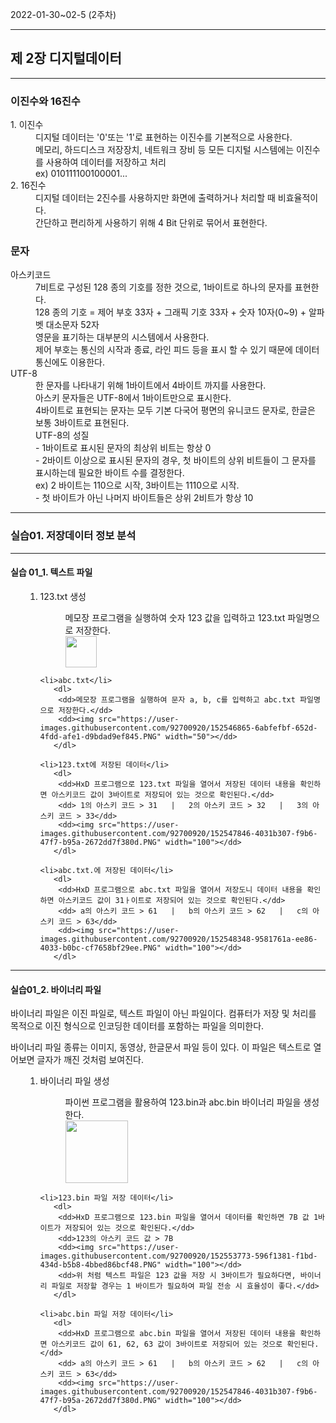 2022-01-30~02-5 (2주차)
<hr />
<h2>제 2장 디지털데이터</h2>
<hr />

<h3>이진수와 16진수</h3>
<dl>
   <dt>1. 이진수</dt>
	<dd>디지털 데이터는 '0'또는 '1'로 표현하는 이진수를 기본적으로 사용한다.</dd>
	<dd>메모리, 하드디스크 저장장치, 네트워크 장비 등 모든 디지털 시스템에는 이진수를 사용하여 데이터를 저장하고 처리</dd>
             <dd>ex) 010111100100001...</dd>

   <dt>2. 16진수</dt>
	<dd>디지털 데이터는 2진수를 사용하지만 화면에 출력하거나 처리할 때 비효율적이다.</dd>
	<dd>간단하고 편리하게 사용하기 위해 4 Bit 단위로 묶어서 표현한다. </dd>
</dl>

<h3>문자</h3>
<dl>
   <dt>아스키코드</dt>
	<dd>7비트로 구성된 128 종의 기호를 정한 것으로, 1바이트로 하나의 문자를 표현한다.</dd>
	<dd>128 종의 기호 = 제어 부호 33자 + 그래픽 기호 33자 + 숫자 10자(0~9) + 알파벳 대소문자 52자</dd>
	<dd>영문을 표기하는 대부분의 시스템에서 사용한다.</dd>
	<dd>제어 부호는 통신의 시작과 종료, 라인 피드 등을 표시 할 수 있기 때문에 데이터 통신에도 이용한다.</dd>

   <dt>UTF-8</dt>
	<dd>한 문자를 나타내기 위해 1바이트에서 4바이트 까지를 사용한다.</dd>
	<dd>아스키 문자들은 UTF-8에서 1바이트만으로 표시한다.</dd>
	<dd>4바이트로 표현되는 문자는 모두 기본 다국어 평면의 유니코드 문자로, 한글은 보통 3바이트로 표현된다.</dd>
	<dd>UTF-8의 성질</dd>
	<dd>  - 1바이트로 표시된 문자의 최상위 비트는 항상 0</dd>
	<dd>  - 2바이트 이상으로 표시된 문자의 경우, 첫 바이트의 상위 비트들이 그 문자를 표시하는데 필요한 바이트 수를 결정한다.</dd>
	<dd>    ex) 2 바이트는 110으로 시작, 3바이트는 1110으로 시작.</dd>
	<dd>  - 첫 바이트가 아닌 나머지 바이트들은 상위 2비트가 항상 10</dd>
</dl>

<hr />
<h3>실습01. 저장데이터 정보 분석</h3>
<hr />

<h4>실습 01_1. 텍스트 파일</h4>
<ul>
   <ol start="1">
	<li>123.txt 생성</li>
	   <dl>
		<dd>메모장 프로그램을 실행하여 숫자 123 값을 입력하고 123.txt 파일명으로 저장한다.</dd>
		<dd><img src="https://user-images.githubusercontent.com/92700920/152545873-4aef058c-0efa-4d81-9e10-1465e8958a44.PNG" width="50"></dd>
	   </dl>
		
	<li>abc.txt</li>
	   <dl>
		<dd>메모장 프로그램을 실행하여 문자 a, b, c를 입력하고 abc.txt 파일명으로 저장한다.</dd>
		<dd><img src="https://user-images.githubusercontent.com/92700920/152546865-6abfefbf-652d-4fdd-afe1-d9bdad9ef845.PNG" width="50"></dd>
	   </dl>

	<li>123.txt에 저장된 데이터</li>
	   <dl>
		<dd>HxD 프로그램으로 123.txt 파일을 열어서 저장된 데이터 내용을 확인하면 아스키코드 값이 3바이트로 저장되어 있는 것으로 확인된다.</dd>
		<dd> 1의 아스키 코드 > 31   |   2의 아스키 코드 > 32   |   3의 아스키 코드 > 33</dd>
		<dd><img src="https://user-images.githubusercontent.com/92700920/152547846-4031b307-f9b6-47f7-b95a-2672dd7f380d.PNG" width="100"></dd>
	   </dl>

	<li>abc.txt.에 저장된 데이터</li>
	   <dl>	
		<dd>HxD 프로그램으로 abc.txt 파일을 열어서 저장도니 데이터 내용을 확인하면 아스키코드 값이 31ㅏ이트로 저장되어 있는 것으로 확인된다.</dd>
		<dd> a의 아스키 코드 > 61   |   b의 아스키 코드 > 62   |   c의 아스키 코드 > 63</dd>
		<dd><img src="https://user-images.githubusercontent.com/92700920/152548348-9581761a-ee86-4033-b0bc-cf7658bf29ee.PNG" width="100"></dd>
	   </dl>
   </ol>
</ul>

<hr>

<h4>실습01_2. 바이너리 파일</h4>

바이너리 파일은 이진 파일로, 텍스트 파일이 아닌 파일이다.
컴퓨터가 저장 및 처리를 목적으로 이진 형식으로 인코딩한 데이터를 포함하는 파일을 의미한다.

바이너리 파일 종류는 이미지, 동영상, 한글문서 파일 등이 있다.
이 파일은 텍스트로 열어보면 글자가 깨진 것처럼 보여진다.
<ul>
   <ol start="1">
	<li>바이너리 파일 생성</li>
	   <dl>
		<dd>파이썬 프로그램을 활용하여 123.bin과 abc.bin 바이너리 파일을 생성한다.</dd>
		<dd><img src="https://user-images.githubusercontent.com/92700920/152553635-fa4ba8b3-1d30-46bc-acda-72f24a86ea5a.PNG" width="100"></dd>
	   </dl>
		
	<li>123.bin 파일 저장 데이터</li>
	   <dl>
		<dd>HxD 프로그램으로 123.bin 파일을 열어서 데이터를 확인하면 7B 값 1바이트가 저장되어 있는 것으로 확인된다.</dd>
		<dd>123의 아스키 코드 값 > 7B
		<dd><img src="https://user-images.githubusercontent.com/92700920/152553773-596f1381-f1bd-434d-b5b8-4bbed86bcf48.PNG" width="100"></dd>
		<dd>위 처럼 텍스트 파일은 123 값을 저장 시 3바이트가 필요하다면, 바이너리 파일로 저장할 경우는 1 바이트가 필요하여 파일 전송 시 효율성이 좋다.</dd>
	   </dl>

	<li>abc.bin 파일 저장 데이터</li>
	   <dl>
		<dd>HxD 프로그램으로 abc.bin 파일을 열어서 저장된 데이터 내용을 확인하면 아스키코드 값이 61, 62, 63 값이 3바이트로 저장되어 있는 것으로 확인된다.</dd>
		<dd> a의 아스키 코드 > 61   |   b의 아스키 코드 > 62   |   c의 아스키 코드 > 63</dd>
		<dd><img src="https://user-images.githubusercontent.com/92700920/152547846-4031b307-f9b6-47f7-b95a-2672dd7f380d.PNG" width="100"></dd>
	   </dl>
   </ol>
</ul>

